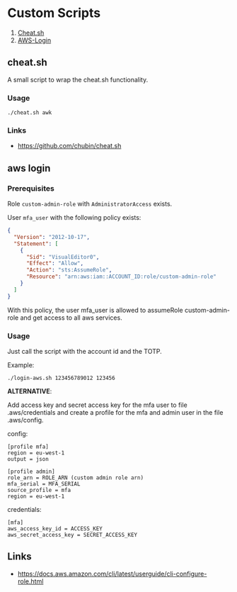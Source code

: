 # Custom Scripts

1. [Cheat.sh](#cheatsh)
1. [AWS-Login](#aws-login)

## cheat.sh

A small script to wrap the cheat.sh functionality.

### Usage

```shell
./cheat.sh awk
```

### Links

- https://github.com/chubin/cheat.sh

## aws login

### Prerequisites

Role `custom-admin-role` with `AdministratorAccess` exists.

User `mfa_user` with the following policy exists:

```json
{
  "Version": "2012-10-17",
  "Statement": [
    {
      "Sid": "VisualEditor0",
      "Effect": "Allow",
      "Action": "sts:AssumeRole",
      "Resource": "arn:aws:iam::ACCOUNT_ID:role/custom-admin-role"
    }
  ]
}
```

With this policy, the user mfa_user is allowed to assumeRole custom-admin-role and get access to all aws services.

### Usage

Just call the script with the account id and the TOTP.

Example:

```shell
./login-aws.sh 123456789012 123456
```

**ALTERNATIVE**:

Add access key and secret access key for the mfa user to file .aws/credentials and create a profile for the mfa and
admin user in the file .aws/config.

config:

```shell
[profile mfa]
region = eu-west-1
output = json

[profile admin]
role_arn = ROLE_ARN (custom admin role arn)
mfa_serial = MFA_SERIAL
source_profile = mfa
region = eu-west-1
```

credentials:

```shell
[mfa]
aws_access_key_id = ACCESS_KEY
aws_secret_access_key = SECRET_ACCESS_KEY
```

## Links

- https://docs.aws.amazon.com/cli/latest/userguide/cli-configure-role.html




